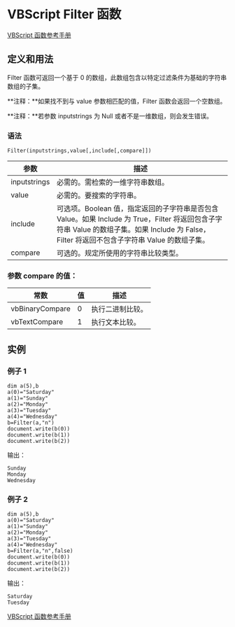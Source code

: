 # VBScript Filter 函数

[VBScript 函数参考手册](/vbscript/vbscript_ref_functions.asp "VBScript 函数")

## 定义和用法

Filter 函数可返回一个基于 0 的数组，此数组包含以特定过滤条件为基础的字符串数组的子集。

**注释：**如果找不到与 value 参数相匹配的值，Filter 函数会返回一个空数组。

**注释：**若参数 inputstrings 为 Null 或者不是一维数组，则会发生错误。

### 语法

```
Filter(inputstrings,value[,include[,compare]])
```

| 参数 | 描述 |
| --- | --- |
| inputstrings | 必需的。需检索的一维字符串数组。 |
| value | 必需的。要搜索的字符串。 |
| include | 可选项。Boolean 值，指定返回的子字符串是否包含 Value。如果 Include 为 True，Filter 将返回包含子字符串 Value 的数组子集。如果 Include 为 False，Filter 将返回不包含子字符串 Value 的数组子集。 |
| compare | 可选的。规定所使用的字符串比较类型。 |

### 参数 compare 的值：

| 常数 | 值 | 描述 |
| --- | --- | --- |
| vbBinaryCompare | 0 | 执行二进制比较。 |
| vbTextCompare | 1 | 执行文本比较。 |

## 实例

### 例子 1

```
dim a(5),b
a(0)="Saturday"
a(1)="Sunday"
a(2)="Monday"
a(3)="Tuesday"
a(4)="Wednesday"
b=Filter(a,"n")
document.write(b(0))
document.write(b(1))
document.write(b(2))

```

输出：

```
Sunday
Monday
Wednesday
```

### 例子 2

```
dim a(5),b
a(0)="Saturday"
a(1)="Sunday"
a(2)="Monday"
a(3)="Tuesday"
a(4)="Wednesday"
b=Filter(a,"n",false)
document.write(b(0))
document.write(b(1))
document.write(b(2))
```

输出：

```
Saturday
Tuesday
```

[VBScript 函数参考手册](/vbscript/vbscript_ref_functions.asp "VBScript 函数")

